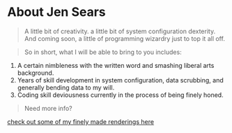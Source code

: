 # About Jen Sears


> A little bit of creativity. a little bit of system configuration dexterity. And coming soon, a little of programming wizardry just to top it all off.


> So in short, what I will be able to bring to you includes:

1. A certain nimbleness with the written word and smashing liberal arts background.
1. Years of skill development in system configuration, data scrubbing, and generally bending data to my will.
1. Coding skill deviousness currently in the process of being finely honed.


> Need more info?


[check out some of my finely made renderings here](http://www.jenssweetworksamples.com)

